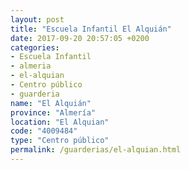 ```yaml
---
layout: post
title: "Escuela Infantil El Alquián"
date: 2017-09-20 20:57:05 +0200
categories:
- Escuela Infantil
- almeria
- el-alquian
- Centro público
- guarderia
name: "El Alquián"
province: "Almería"
location: "El Alquian"
code: "4009484"
type: "Centro público"
permalink: /guarderias/el-alquian.html
---
```


